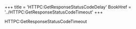 +++
title = 'HTTPC:GetResponseStatusCodeDelay'
BookHref = '../HTTPC:GetResponseStatusCodeTimeout'
+++

HTTPC:GetResponseStatusCodeTimeout
